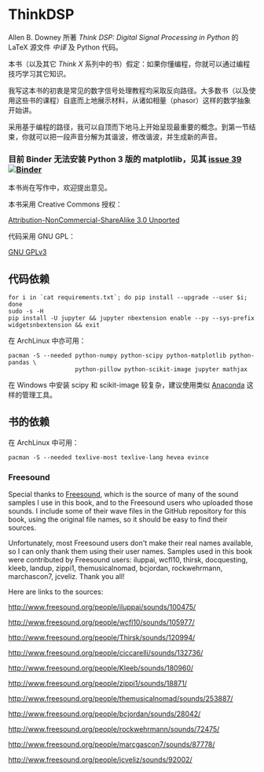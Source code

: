 # ThinkDSP

Allen B. Downey 所著 _Think DSP: Digital Signal Processing in Python_ 的 LaTeX 源文件 _中译_ 及 Python 代码。

本书（以及其它 _Think X_ 系列中的书）假定：如果你懂编程，你就可以通过编程技巧学习其它知识。

我写这本书的初衷是常见的数字信号处理教程均采取反向路径。大多数书（以及使用这些书的课程）自底而上地展示材料，从诸如相量（phasor）这样的数学抽象开始讲。

采用基于编程的路径，我可以自顶而下地马上开始呈现最重要的概念。到第一节结束，你就可以把一段声音分解为其谐波，修改谐波，并生成新的声音。

### 目前 Binder 无法安装 Python 3 版的 matplotlib，见其 [issue 39](https://github.com/binder-project/binder/issues/39) [![Binder](http://mybinder.org/badge.svg)](http://mybinder.org/repo/boltomli/ThinkDSP)

本书尚在写作中，欢迎提出意见。

本书采用 Creative Commons 授权：

[Attribution-NonCommercial-ShareAlike 3.0 Unported](http://creativecommons.org/licenses/by-nc-sa/3.0/)

代码采用 GNU GPL：

[GNU GPLv3](http://www.gnu.org/licenses/gpl.html)

## 代码依赖

``` shell
for i in `cat requirements.txt`; do pip install --upgrade --user $i; done
sudo -s -H
pip install -U jupyter && jupyter nbextension enable --py --sys-prefix widgetsnbextension && exit
```

在 ArchLinux 中亦可用：

``` shell
pacman -S --needed python-numpy python-scipy python-matplotlib python-pandas \
                   python-pillow python-scikit-image jupyter mathjax
```

在 Windows 中安装 scipy 和 scikit-image 较复杂，建议使用类似 [Anaconda](https://www.continuum.io) 这样的管理工具。

## 书的依赖

在 ArchLinux 中可用：

``` shell
pacman -S --needed texlive-most texlive-lang hevea evince
```

### Freesound

Special thanks to [Freesound](http://freesound.org), which is the source of many of the
sound samples I use in this book, and to the Freesound users who
uploaded those sounds.  I include some of their wave files in
the GitHub repository for this book, using the original file
names, so it should be easy to find their sources.

Unfortunately, most Freesound users don't make their real names
available, so I can only thank them using their user names.  Samples
used in this book were contributed by Freesound users: iluppai,
wcfl10, thirsk, docquesting, kleeb, landup, zippi1, themusicalnomad,
bcjordan, rockwehrmann, marchascon7, jcveliz.  Thank you all!

Here are links to the sources:

http://www.freesound.org/people/iluppai/sounds/100475/

http://www.freesound.org/people/wcfl10/sounds/105977/

http://www.freesound.org/people/Thirsk/sounds/120994/

http://www.freesound.org/people/ciccarelli/sounds/132736/

http://www.freesound.org/people/Kleeb/sounds/180960/

http://www.freesound.org/people/zippi1/sounds/18871/

http://www.freesound.org/people/themusicalnomad/sounds/253887/

http://www.freesound.org/people/bcjordan/sounds/28042/

http://www.freesound.org/people/rockwehrmann/sounds/72475/

http://www.freesound.org/people/marcgascon7/sounds/87778/

http://www.freesound.org/people/jcveliz/sounds/92002/
